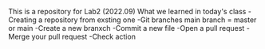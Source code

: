 This is a repository for Lab2 (2022.09)
What we learned in today's class
-Creating a repository from exsting one
-Git branches
main branch = master or main
-Create a new branxch
-Commit a new file
-Open a pull request
-Merge your pull request
-Check action